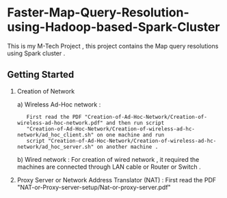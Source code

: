 # Faster-Map-Query-Resolution-using-Hadoop-based-Spark-Cluster
This is my M-Tech Project , this project contains the Map query resolutions using Spark cluster .

## Getting Started

1. Creation of Network

    a) Wireless Ad-Hoc network :
    
          First read the PDF "Creation-of-Ad-Hoc-Network/Creation-of-wireless-ad-hoc-network.pdf" and then run script
          "Creation-of-Ad-Hoc-Network/Creation-of-wireless-ad-hc-network/ad_hoc_client.sh" on one machine and run
          script "Creation-of-Ad-Hoc-Network/Creation-of-wireless-ad-hc-network/ad_hoc_server.sh" on another machine .

    b) Wired network :
        For creation of wired network , it required the machines are connected through LAN cable or Router or Switch .

2. Proxy Server or Network Address Translator (NAT) :
        First read the PDF "NAT-or-Proxy-server-setup/Nat-or-proxy-server.pdf"

